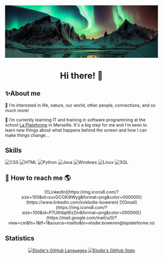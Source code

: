 ![Picture](The-Northern-Lights.jpg)  

<h1 align="center">Hi there! 👋</h1> 

## ✨About me   
  
👀 I’m interested in life, nature, our world, other people, connections, and so much more!

🌱 I’m currently learning IT and training in software programming at the school [La Plateforme](https://www.https://laplateforme.io/) in Marseille. It's a big step for me and I'm keen to learn new things about what happens behind the screen and how I can make things change...  

## Skills  
![CSS](https://img.icons8.com/?size=100&id=21278&format=png&color=000000) 
![HTML](https://img.icons8.com/?size=100&id=20909&format=png&color=000000)
![Python](https://img.icons8.com/?size=100&id=13441&format=png&color=000000)
![Java](https://img.icons8.com/?size=100&id=lTKW3iI3wIT0&format=png&color=000000)
![Windows](https://img.icons8.com/?size=100&id=108792&format=png&color=000000)
![Linux](https://img.icons8.com/?size=100&id=37823&format=png&color=000000)
![SQL](https://img.icons8.com/?size=100&id=ywH6EJgZ7sm5&format=png&color=000000)

## 🔗 How to reach me 🌎  
<p align="center">
[![LinkedIn](https://img.icons8.com/?size=100&id=xuvGCOXi8Wyg&format=png&color=000000)](https://www.linkedin.com/in/elodie-boweren)
[![Gmail](https://img.icons8.com/?size=100&id=P7UIlhbpWzZm&format=png&color=000000)](https://mail.google.com/mail/u/0/?view=cm&fs=1&tf=1&source=mailto&to=elodie.boweren@laplateforme.io)  

## Statistics  

<p align="center">
<a href="https://github.com/elodie-boweren/elodie-boweren">
  <img height=165 align="center"  src="https://github-readme-stats.vercel.app/api/top-langs?username=elodie-boweren&theme=cobalt&langs_count=8&locale=en" alt="Elodie's GitHub Languages"/>
</a>
<a href="https://github.com/elodie-boweren/elodie-boweren">
  <img height=165  align="center"  src="https://github-readme-stats.vercel.app/api?username=elodie-boweren&theme=cobalt&show_icons=true&line_height=27&count_private=true&locale=en" alt="Elodie's GitHub Stats" />
</a>

<!---
elodie-boweren/elodie-boweren is a ✨ special ✨ repository because its `README.md` (this file) appears on your GitHub profile.
You can click the Preview link to take a look at your changes.
--->
